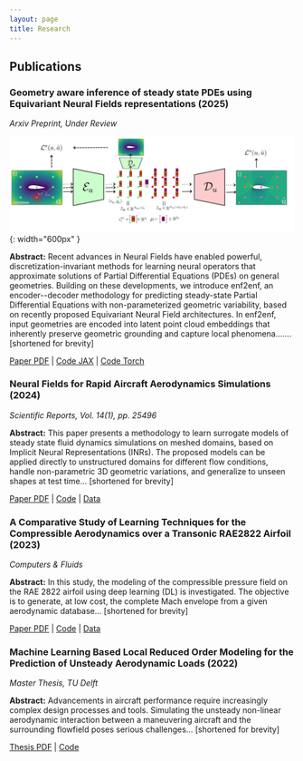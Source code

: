 ```yaml
---
layout: page
title: Research
---
```


## Publications
### Geometry aware inference of steady state PDEs using Equivariant Neural Fields representations (2025)
*Arxiv Preprint, Under Review*

![enf2enf paper cover](/assets/img/enf2enf_cover-1.png){: width="600px" }


**Abstract:** Recent advances in Neural Fields have enabled powerful, discretization-invariant methods for learning neural operators that approximate solutions of Partial Differential Equations (PDEs) on general geometries. Building on these developments, we introduce enf2enf, an encoder--decoder methodology for predicting steady-state Partial Differential Equations with non-parameterized geometric variability, based on recently proposed Equivariant Neural Field architectures. In enf2enf, input geometries are encoded into latent point cloud embeddings that inherently preserve geometric grounding and capture local phenomena....... [shortened for brevity]

[Paper PDF](https://arxiv.org/abs/2504.18591) | [Code JAX](https://github.com/giovannicatalani/enf2enf) | [Code Torch](https://github.com/giovannicatalani/enf2enf_pytorch) 

### Neural Fields for Rapid Aircraft Aerodynamics Simulations (2024)
*Scientific Reports, Vol. 14(1), pp. 25496*

**Abstract:** This paper presents a methodology to learn surrogate models of steady state fluid dynamics simulations on meshed domains, based on Implicit Neural Representations (INRs). The proposed models can be applied directly to unstructured domains for different flow conditions, handle non-parametric 3D geometric variations, and generalize to unseen shapes at test time... [shortened for brevity]

[Paper PDF](https://www.nature.com/articles/s41598-024-76983-w) | [Code](https://gitlab.isae-supaero.fr/gi.catalani/aero-nepf) | [Data](https://gitlab.isae-supaero.fr/gi.catalani/aero-nepf)

### A Comparative Study of Learning Techniques for the Compressible Aerodynamics over a Transonic RAE2822 Airfoil (2023)
*Computers & Fluids*

**Abstract:** In this study, the modeling of the compressible pressure field on the RAE 2822 airfoil using deep learning (DL) is investigated. The objective is to generate, at low cost, the complete Mach envelope from a given aerodynamic database... [shortened for brevity]

[Paper PDF](https://scholar.google.com/citations?view_op=view_citation&hl=fr&user=ZO1hXHEAAAAJ&citation_for_view=ZO1hXHEAAAAJ:u-x6o8ySG0sC) | [Code](link) | [Data](https://zenodo.org/records/12700680?token=eyJhbGciOiJIUzUxMiJ9.eyJpZCI6IjQyNzI4M2NmLWIwYjktNDc1Ny1hYjA5LTliYjU4YjY4MjFmNCIsImRhdGEiOnt9LCJyYW5kb20iOiI5ZjY5MWIzNWQ5MTRmNGE4ZDdjNmY4ZjI4MTY1NDAyMiJ9._BqW0JKCMiI89PjbTmNOtbvYO6iCBx-hjP4WRPGepV2ufmAlqk_SEmAgbPfqkW9YvjOsh67lHn2jGQ7cg_n1nw)

### Machine Learning Based Local Reduced Order Modeling for the Prediction of Unsteady Aerodynamic Loads (2022)
*Master Thesis, TU Delft*

**Abstract:** Advancements in aircraft performance require increasingly complex design processes and tools. Simulating the unsteady non-linear aerodynamic interaction between a maneuvering aircraft and the surrounding flowfield poses serious challenges... [shortened for brevity]

[Thesis PDF](https://resolver.tudelft.nl/uuid:cd5bf762-ab2a-4c9e-8b51-58a173440830) | [Code](https://github.com/giovannicatalani/CAE_ROM)